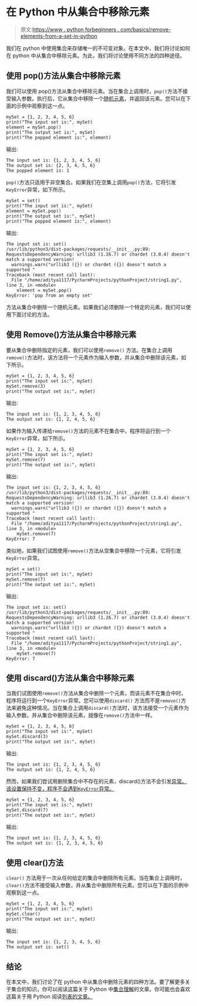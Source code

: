 # 在 Python 中从集合中移除元素

> 原文:[https://www . python forbeginners . com/basics/remove-elements-from-a-set-in-python](https://www.pythonforbeginners.com/basics/remove-elements-from-a-set-in-python)

我们在 python 中使用集合来存储唯一的不可变对象。在本文中，我们将讨论如何在 python 中从集合中移除元素。为此，我们将讨论使用不同方法的四种途径。

## 使用 pop()方法从集合中移除元素

我们可以使用 pop()方法从集合中移除元素。当在集合上调用时，`pop()`方法不接受输入参数。执行后，它从集合中移除一个[随机元素](https://www.pythonforbeginners.com/basics/select-random-element-from-a-list-in-python)，并返回该元素。您可以在下面的示例中观察到这一点。

```
mySet = {1, 2, 3, 4, 5, 6}
print("The input set is:", mySet)
element = mySet.pop()
print("The output set is:", mySet)
print("The popped element is:", element)
```

输出:

```
The input set is: {1, 2, 3, 4, 5, 6}
The output set is: {2, 3, 4, 5, 6}
The popped element is: 1
```

`pop()`方法只适用于非空集合。如果我们在空集上调用`pop()`方法，它将引发`KeyError`异常，如下所示。

```
mySet = set()
print("The input set is:", mySet)
element = mySet.pop()
print("The output set is:", mySet)
print("The popped element is:", element)
```

输出:

```
The input set is: set()
/usr/lib/python3/dist-packages/requests/__init__.py:89: RequestsDependencyWarning: urllib3 (1.26.7) or chardet (3.0.4) doesn't match a supported version!
  warnings.warn("urllib3 ({}) or chardet ({}) doesn't match a supported "
Traceback (most recent call last):
  File "/home/aditya1117/PycharmProjects/pythonProject/string1.py", line 3, in <module>
    element = mySet.pop()
KeyError: 'pop from an empty set'
```

方法从集合中删除一个随机元素。如果我们必须删除一个特定的元素，我们可以使用下面讨论的方法。

## 使用 Remove()方法从集合中移除元素

要从集合中删除指定的元素，我们可以使用`remove()` 方法。在集合上调用 `remove()`方法时，该方法将一个元素作为输入参数，并从集合中删除该元素，如下所示。

```
mySet = {1, 2, 3, 4, 5, 6}
print("The input set is:", mySet)
mySet.remove(3)
print("The output set is:", mySet)
```

输出:

```
The input set is: {1, 2, 3, 4, 5, 6}
The output set is: {1, 2, 4, 5, 6}
```

如果作为输入传递给`remove()`方法的元素不在集合中，程序将运行到一个`KeyError`异常，如下所示。

```
mySet = {1, 2, 3, 4, 5, 6}
print("The input set is:", mySet)
mySet.remove(7)
print("The output set is:", mySet)
```

输出:

```
The input set is: {1, 2, 3, 4, 5, 6}
/usr/lib/python3/dist-packages/requests/__init__.py:89: RequestsDependencyWarning: urllib3 (1.26.7) or chardet (3.0.4) doesn't match a supported version!
  warnings.warn("urllib3 ({}) or chardet ({}) doesn't match a supported "
Traceback (most recent call last):
  File "/home/aditya1117/PycharmProjects/pythonProject/string1.py", line 3, in <module>
    mySet.remove(7)
KeyError: 7
```

类似地，如果我们试图使用`remove()`方法从空集合中移除一个元素，它将引发`KeyError`异常。

```
mySet = set()
print("The input set is:", mySet)
mySet.remove(7)
print("The output set is:", mySet)
```

输出:

```
The input set is: set()
/usr/lib/python3/dist-packages/requests/__init__.py:89: RequestsDependencyWarning: urllib3 (1.26.7) or chardet (3.0.4) doesn't match a supported version!
  warnings.warn("urllib3 ({}) or chardet ({}) doesn't match a supported "
Traceback (most recent call last):
  File "/home/aditya1117/PycharmProjects/pythonProject/string1.py", line 3, in <module>
    mySet.remove(7)
KeyError: 7
```

## 使用 discard()方法从集合中移除元素

当我们试图使用`remove()`方法从集合中删除一个元素，而该元素不在集合中时，程序将运行到一个`KeyError`异常。您可以使用`discard()` 方法而不是`remove()`方法来避免这种情况。当在集合上调用`discard()`方法时，该方法接受一个元素作为输入参数，并从集合中删除该元素，就像在`remove()`方法中一样。

```
mySet = {1, 2, 3, 4, 5, 6}
print("The input set is:", mySet)
mySet.discard(3)
print("The output set is:", mySet)
```

输出:

```
The input set is: {1, 2, 3, 4, 5, 6}
The output set is: {1, 2, 4, 5, 6}
```

然而，如果我们尝试用删除集合中不存在的元素，discard()方法不会引发[异常。该设置保持不变，程序不会遇到`KeyError`异常。](https://www.pythonforbeginners.com/error-handling/python-try-and-except)

```
mySet = {1, 2, 3, 4, 5, 6}
print("The input set is:", mySet)
mySet.discard(7)
print("The output set is:", mySet)
```

输出:

```
The input set is: {1, 2, 3, 4, 5, 6}
The output set is: {1, 2, 3, 4, 5, 6}
```

## 使用 clear()方法

`clear()` 方法用于一次从任何给定的集合中删除所有元素。当在集合上调用时，`clear()`方法不接受输入参数，并从集合中删除所有元素。您可以在下面的示例中观察到这一点。

```
mySet = {1, 2, 3, 4, 5, 6}
print("The input set is:", mySet)
mySet.clear()
print("The output set is:", mySet)
```

输出:

```
The input set is: {1, 2, 3, 4, 5, 6}
The output set is: set()
```

## 结论

在本文中，我们讨论了在 python 中从集合中删除元素的四种方法。要了解更多关于集合的知识，你可以阅读这篇关于 Python 中[集合理解](https://www.pythonforbeginners.com/basics/set-comprehension-in-python)的文章。你可能也会喜欢这篇关于用 Python 阅读[列表的文章。](https://www.pythonforbeginners.com/basics/list-comprehensions-in-python)